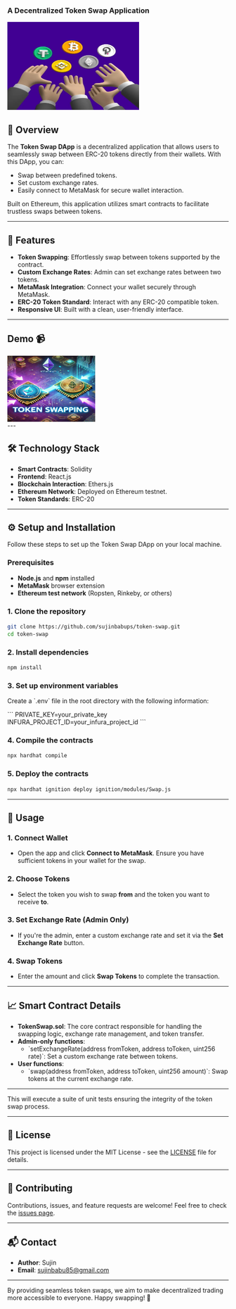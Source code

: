 
### A Decentralized Token Swap Application

<img src="https://github.com/sujinbabups/token-swap/blob/main/ff786b1e80594d7ebf822e874cf997ea.webp" width="300px" height="200px">

## 📜 Overview

The **Token Swap DApp** is a decentralized application that allows users to seamlessly swap between ERC-20 tokens directly from their wallets. With this DApp, you can:
- Swap between predefined tokens.
- Set custom exchange rates.
- Easily connect to MetaMask for secure wallet interaction.

Built on Ethereum, this application utilizes smart contracts to facilitate trustless swaps between tokens.

---

## 🚀 Features

- **Token Swapping**: Effortlessly swap between tokens supported by the contract.
- **Custom Exchange Rates**: Admin can set exchange rates between two tokens.
- **MetaMask Integration**: Connect your wallet securely through MetaMask.
- **ERC-20 Token Standard**: Interact with any ERC-20 compatible token.
- **Responsive UI**: Built with a clean, user-friendly interface.

---

## Demo 📹
<a href="https://youtu.be/3xI30atp8Eg">
 <img align="center" alt="my dapp" src="https://github.com/sujinbabups/swap-token-ERC20/blob/main/yt.webp" width="200" height="150" /><br>
    </a>
---

## 🛠️ Technology Stack

- **Smart Contracts**: Solidity
- **Frontend**: React.js
- **Blockchain Interaction**: Ethers.js
- **Ethereum Network**: Deployed on Ethereum testnet.
- **Token Standards**: ERC-20

---



## ⚙️ Setup and Installation

Follow these steps to set up the Token Swap DApp on your local machine.

### Prerequisites
- **Node.js** and **npm** installed
- **MetaMask** browser extension
- **Ethereum test network** (Ropsten, Rinkeby, or others)

### 1. Clone the repository

``` bash
git clone https://github.com/sujinbabups/token-swap.git
cd token-swap
```

### 2. Install dependencies

```bash
npm install
```

### 3. Set up environment variables

Create a \`.env\` file in the root directory with the following information:

\`\`\`
PRIVATE_KEY=your_private_key
INFURA_PROJECT_ID=your_infura_project_id
\`\`\`

### 4. Compile the contracts

```bash
npx hardhat compile
```

### 5. Deploy the contracts

```bash
npx hardhat ignition deploy ignition/modules/Swap.js
```

---

## 📖 Usage

### 1. Connect Wallet
- Open the app and click **Connect to MetaMask**. Ensure you have sufficient tokens in your wallet for the swap.

### 2. Choose Tokens
- Select the token you wish to swap **from** and the token you want to receive **to**.

### 3. Set Exchange Rate (Admin Only)
- If you're the admin, enter a custom exchange rate and set it via the **Set Exchange Rate** button.

### 4. Swap Tokens
- Enter the amount and click **Swap Tokens** to complete the transaction.

---

## 📈 Smart Contract Details

- **TokenSwap.sol**: The core contract responsible for handling the swapping logic, exchange rate management, and token transfer.
- **Admin-only functions**:
  - \`setExchangeRate(address fromToken, address toToken, uint256 rate)\`: Set a custom exchange rate between tokens.
- **User functions**:
  - \`swap(address fromToken, address toToken, uint256 amount)\`: Swap tokens at the current exchange rate.

---


This will execute a suite of unit tests ensuring the integrity of the token swap process.

---

## 📝 License

This project is licensed under the MIT License - see the [LICENSE](LICENSE) file for details.

---

## 🤝 Contributing

Contributions, issues, and feature requests are welcome! Feel free to check the [issues page](https://github.com/sujinbabups/token-swap/issues).

---

## 📬 Contact

- **Author**: Sujin
- **Email**: sujinbabu85@gmail.com

---

By providing seamless token swaps, we aim to make decentralized trading more accessible to everyone. Happy swapping! 🎉



